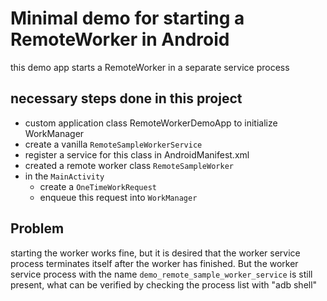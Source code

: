 # Minimal demo for starting a RemoteWorker in Android

this demo app starts a RemoteWorker in a separate service process

## necessary steps done in this project

- custom application class RemoteWorkerDemoApp to initialize WorkManager
- create a vanilla `RemoteSampleWorkerService`
- register a service for this class in AndroidManifest.xml
- created a remote worker class `RemoteSampleWorker`
- in the `MainActivity`
    - create a `OneTimeWorkRequest`
    - enqueue this request into `WorkManager`
    
## Problem

starting the worker works fine, but it is desired that the worker service process terminates
itself after the worker has finished.
But the worker service process  with the name `demo_remote_sample_worker_service` is still present,
what can be verified by checking the process list with "adb shell"